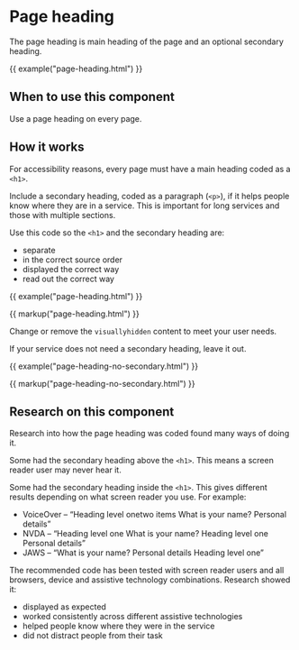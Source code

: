 # Page heading

The page heading is main heading of the page and an optional secondary heading.

{{ example("page-heading.html") }}

## When to use this component

Use a page heading on every page.

## How it works

For accessibility reasons, every page must have a main heading coded as a `<h1>`.

Include a secondary heading, coded as a paragraph (`<p>`), if it helps people know where they are in a service. This is important for long services and those with multiple sections.

Use this code so the `<h1>` and the secondary heading are:

- separate
- in the correct source order
- displayed the correct way
- read out the correct way

{{ example("page-heading.html") }}

{{ markup("page-heading.html") }}

Change or remove the `visuallyhidden` content to meet your user needs.

If your service does not need a secondary heading, leave it out.

{{ example("page-heading-no-secondary.html") }}

{{ markup("page-heading-no-secondary.html") }}

## Research on this component

Research into how the page heading was coded found many ways of doing it.

Some had the secondary heading above the `<h1>`. This means a screen reader user may never hear it.

Some had the secondary heading inside the `<h1>`. This gives different results depending on what screen reader you use. For example:

- VoiceOver – “Heading level onetwo items What is your name? Personal details” 
- NVDA – “Heading level one What is your name? Heading level one Personal details”
- JAWS – “What is your name? Personal details Heading level one”

The recommended code has been tested with screen reader users and all browsers, device and assistive technology combinations. Research showed it:

- displayed as expected
- worked consistently across different assistive technologies
- helped people know where they were in the service
- did not distract people from their task